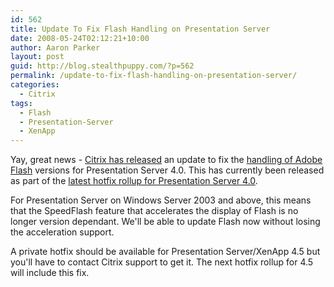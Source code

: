 ```yaml
---
id: 562
title: Update To Fix Flash Handling on Presentation Server
date: 2008-05-24T02:12:21+10:00
author: Aaron Parker
layout: post
guid: http://blog.stealthpuppy.com/?p=562
permalink: /update-to-fix-flash-handling-on-presentation-server/
categories:
  - Citrix
tags:
  - Flash
  - Presentation-Server
  - XenApp
---
```

Yay, great news - [Citrix has released](http://community.citrix.com/display/~derekt/2008/05/23/New+HRP+enhances+Flash+version+support) an update to fix the [handling of Adobe Flash](http://stealthpuppy.com/terminal-server/updating-flash-on-presentation-server-consider-speedflash-first) versions for Presentation Server 4.0. This has currently been released as part of the [latest hotfix rollup for Presentation Server 4.0](http://support.citrix.com/article/CTX116264#speedscreen).

For Presentation Server on Windows Server 2003 and above, this means that the SpeedFlash feature that accelerates the display of Flash is no longer version dependant. We'll be able to update Flash now without losing the acceleration support.

A private hotfix should be available for Presentation Server/XenApp 4.5 but you'll have to contact Citrix support to get it. The next hotfix rollup for 4.5 will include this fix.